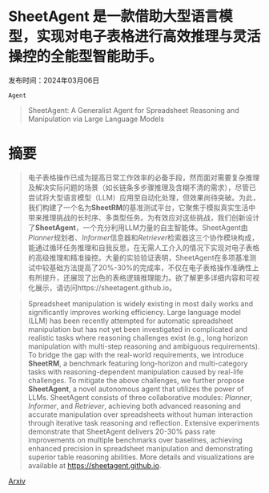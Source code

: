 # SheetAgent 是一款借助大型语言模型，实现对电子表格进行高效推理与灵活操控的全能型智能助手。

发布时间：2024年03月06日

`Agent`

> SheetAgent: A Generalist Agent for Spreadsheet Reasoning and Manipulation via Large Language Models

# 摘要

> 电子表格操作已成为提高日常工作效率的必备手段，然而面对需要复杂推理及解决实际问题的场景（如长链条多步骤推理及含糊不清的需求），尽管已尝试将大型语言模型（LLM）应用至自动化处理，但效果尚待突破。为此，我们构建了一个名为$\textbf{SheetRM}$的基准测试平台，它聚焦于模拟真实生活中带来推理挑战的长时序、多类型任务。为有效应对这些挑战，我们创新设计了$\textbf{SheetAgent}$，一个充分利用LLM力量的自主智能体。SheetAgent由$\textit{Planner}$规划者、$\textit{Informer}$信息器和$\textit{Retriever}$检索器这三个协作模块构成，能通过循环任务推理和自我反思，在无需人工介入的情况下实现对电子表格的高级推理和精准操控。大量的实验验证表明，SheetAgent在多项基准测试中较基础方法提高了20%-30%的完成率，不仅在电子表格操作准确性上有所提升，还展现了出色的表格逻辑推理能力。欲了解更多详细内容和可视化展示，请访问https://sheetagent.github.io。

> Spreadsheet manipulation is widely existing in most daily works and significantly improves working efficiency. Large language model (LLM) has been recently attempted for automatic spreadsheet manipulation but has not yet been investigated in complicated and realistic tasks where reasoning challenges exist (e.g., long horizon manipulation with multi-step reasoning and ambiguous requirements). To bridge the gap with the real-world requirements, we introduce $\textbf{SheetRM}$, a benchmark featuring long-horizon and multi-category tasks with reasoning-dependent manipulation caused by real-life challenges. To mitigate the above challenges, we further propose $\textbf{SheetAgent}$, a novel autonomous agent that utilizes the power of LLMs. SheetAgent consists of three collaborative modules: $\textit{Planner}$, $\textit{Informer}$, and $\textit{Retriever}$, achieving both advanced reasoning and accurate manipulation over spreadsheets without human interaction through iterative task reasoning and reflection. Extensive experiments demonstrate that SheetAgent delivers 20-30% pass rate improvements on multiple benchmarks over baselines, achieving enhanced precision in spreadsheet manipulation and demonstrating superior table reasoning abilities. More details and visualizations are available at https://sheetagent.github.io.

[Arxiv](https://arxiv.org/abs/2403.03636)